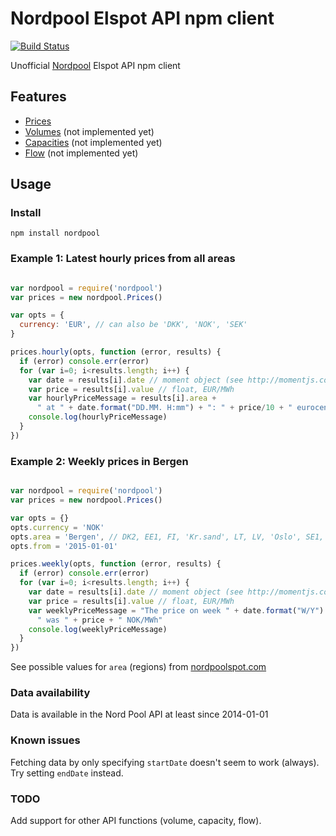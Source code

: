 # Nordpool Elspot API npm client

[![Build Status](https://travis-ci.org/samuelmr/nordpool-node.svg?branch=master)](https://travis-ci.org/samuelmr/nordpool-node)

Unofficial [Nordpool](http://www.nordpoolspot.com/) Elspot API npm client

## Features

- [Prices](http://www.nordpoolspot.com/Market-data1/Elspot/Area-Prices/)
- [Volumes](http://www.nordpoolspot.com/Market-data1/Elspot/Volumes/) (not implemented yet)
- [Capacities](http://www.nordpoolspot.com/Market-data1/Elspot/Capacities1/) (not implemented yet)
- [Flow](http://www.nordpoolspot.com/Market-data1/Elspot/Flow1/) (not implemented yet)


## Usage

### Install

```
npm install nordpool
```

### Example 1: Latest hourly prices from all areas
```js

var nordpool = require('nordpool')
var prices = new nordpool.Prices()

var opts = {
  currency: 'EUR', // can also be 'DKK', 'NOK', 'SEK'
}

prices.hourly(opts, function (error, results) {
  if (error) console.err(error)
  for (var i=0; i<results.length; i++) {
    var date = results[i].date // moment object (see http://momentjs.com/)
    var price = results[i].value // float, EUR/MWh
    var hourlyPriceMessage = results[i].area +
      " at " + date.format("DD.MM. H:mm") + ": " + price/10 + " eurocent/kWh"
    console.log(hourlyPriceMessage)
  }
})

```

### Example 2: Weekly prices in Bergen

```js

var nordpool = require('nordpool')
var prices = new nordpool.Prices()

var opts = {}
opts.currency = 'NOK'
opts.area = 'Bergen', // DK2, EE1, FI, 'Kr.sand', LT, LV, 'Oslo', SE1, SE4, ...
opts.from = '2015-01-01'

prices.weekly(opts, function (error, results) {
  if (error) console.err(error)
  for (var i=0; i<results.length; i++) {
    var date = results[i].date // moment object (see http://momentjs.com/)
    var price = results[i].value // float, EUR/MWh
    var weeklyPriceMessage = "The price on week " + date.format("W/Y") +
      " was " + price + " NOK/MWh"
    console.log(weeklyPriceMessage)
  }
})

```

See possible values for `area` (regions) from [nordpoolspot.com](http://www.nordpoolspot.com/Market-data1/Elspot/Area-Prices/)

### Data availability
Data is available in the Nord Pool API at least since 2014-01-01

### Known issues
Fetching data by only specifying `startDate` doesn't seem to work (always). Try setting `endDate` instead.

### TODO
Add support for other API functions (volume, capacity, flow).
